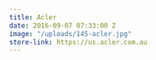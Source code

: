 ```yaml
---
title: Acler
date: 2016-09-07 07:33:00 Z
image: "/uploads/145-acler.jpg"
store-link: https://us.acler.com.au
---
```


